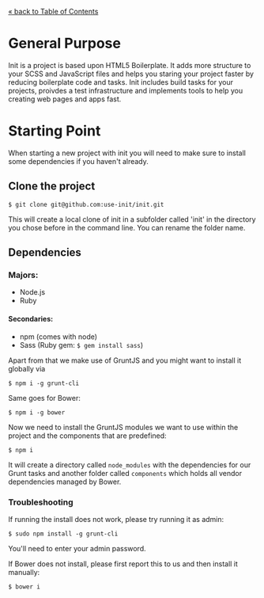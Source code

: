 [&laquo; back to Table of Contents](TOC.md)

# General Purpose

Init is a project is based upon HTML5 Boilerplate. It adds more structure to your SCSS and JavaScript files and helps you staring your project faster by reducing boilerplate code and tasks.
Init includes build tasks for your projects, proivdes a test infrastructure and implements tools to help you creating web pages and apps fast.

# Starting Point

When starting a new project with init you will need to make sure to install some dependencies if you haven't already.

## Clone the project

	$ git clone git@github.com:use-init/init.git

This will create a local clone of init in a subfolder called 'init' in the directory you chose before in the command line. You can rename the folder name.

## Dependencies

### Majors:

* Node.js
* Ruby

#### Secondaries:

* npm (comes with node)
* Sass (Ruby gem: `$ gem install sass`)

Apart from that we make use of GruntJS and you might want to install it globally via

	$ npm i -g grunt-cli

Same goes for Bower:

	$ npm i -g bower

Now we need to install the GruntJS modules we want to use within the project and the components that are predefined:

	$ npm i

It will create a directory called `node_modules` with the dependencies for our Grunt tasks and another folder called `components` which holds all vendor dependencies managed by Bower.

### Troubleshooting

If running the install does not work, please try running it as admin:

	$ sudo npm install -g grunt-cli

You'll need to enter your admin password.

If Bower does not install, please first report this to us and then install it manually:

	$ bower i
